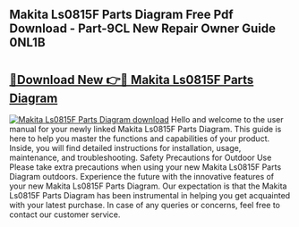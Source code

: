 ## Makita Ls0815F Parts Diagram Free Pdf Download - Part-9CL New Repair Owner Guide 0NL1B

# <h2><a href="http://dfrh96.blite.top/?on=Makita+Ls0815F+Parts+Diagram">🔗Download New 👉🔴 Makita Ls0815F Parts Diagram</a></h2>

[![Makita Ls0815F Parts Diagram download](https://i.imgur.com/lujVjoI.png)](http://dfrh96.blite.top/?on=Makita+Ls0815F+Parts+Diagram)
Hello and welcome to the user manual for your newly linked Makita Ls0815F Parts Diagram. This guide is here to help you master the functions and capabilities of your product. Inside, you will find detailed instructions for installation, usage, maintenance, and troubleshooting. Safety Precautions for Outdoor Use Please take extra precautions when using your new Makita Ls0815F Parts Diagram outdoors. Experience the future with the innovative features of your new Makita Ls0815F Parts Diagram. Our expectation is that the Makita Ls0815F Parts Diagram has been instrumental in helping you get acquainted with your latest purchase. In case of any queries or concerns, feel free to contact our customer service.
